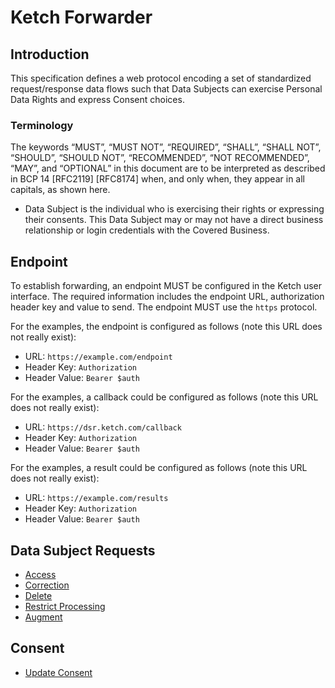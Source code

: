 # Ketch Forwarder

## Introduction

This specification defines a web protocol encoding a set of standardized request/response data flows such that Data Subjects
can exercise Personal Data Rights and express Consent choices.

### Terminology

The keywords “MUST”, “MUST NOT”, “REQUIRED”, “SHALL”, “SHALL NOT”, “SHOULD”, “SHOULD NOT”, “RECOMMENDED”, “NOT
RECOMMENDED”, “MAY”, and “OPTIONAL” in this document are to be interpreted as described in BCP 14 [RFC2119] [RFC8174]
when, and only when, they appear in all capitals, as shown here.

* Data Subject is the individual who is exercising their rights or expressing their consents. This Data Subject may or
  may not have a direct business relationship or login credentials with the Covered Business.

## Endpoint

To establish forwarding, an endpoint MUST be configured in the Ketch user interface. The required information includes
the endpoint URL, authorization header key and value to send. The endpoint MUST use the `https` protocol.

For the examples, the endpoint is configured as follows (note this URL does not really exist):

* URL: `https://example.com/endpoint`
* Header Key: `Authorization`
* Header Value: `Bearer $auth`

For the examples, a callback could be configured as follows (note this URL does not really exist):

* URL: `https://dsr.ketch.com/callback`
* Header Key: `Authorization`
* Header Value: `Bearer $auth`

For the examples, a result could be configured as follows (note this URL does not really exist):

* URL: `https://example.com/results`
* Header Key: `Authorization`
* Header Value: `Bearer $auth`

## Data Subject Requests

* [Access](dsr/v1/Access.md)
* [Correction](dsr/v1/Correction.md)
* [Delete](dsr/v1/Delete.md)
* [Restrict Processing](dsr/v1/RestrictProcessing.md)
* [Augment](dsr/v1/Augment.md)

## Consent

* [Update Consent](consent/v1/UpdateConsent.md)
